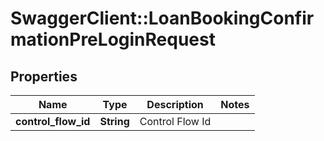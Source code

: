 # SwaggerClient::LoanBookingConfirmationPreLoginRequest

## Properties
Name | Type | Description | Notes
------------ | ------------- | ------------- | -------------
**control_flow_id** | **String** | Control Flow Id | 

